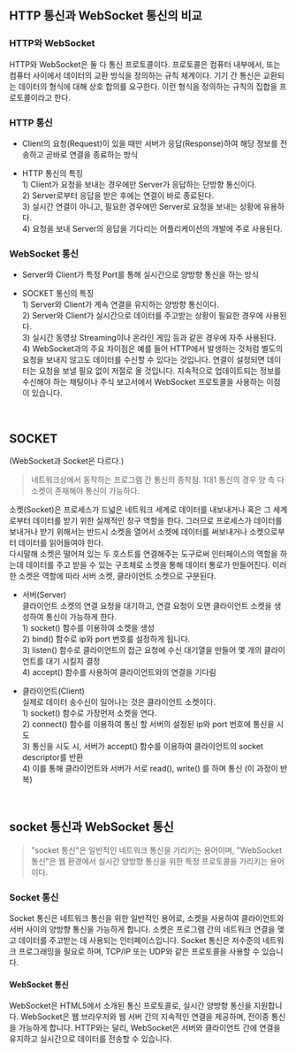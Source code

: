 ## HTTP 통신과 WebSocket 통신의 비교

### HTTP와 WebSocket

HTTP와 WebSocket은 둘 다 통신 프로토콜이다. 프로토콜은 컴퓨터 내부에서, 또는 컴퓨터 사이에서 데이터의 교환 방식을 정의하는 규칙 체계이다. 기기 간 통신은 교환되는 데이터의 형식에 대해 상호 합의를 요구한다. 이런 형식을 정의하는 규칙의 집합을 프로토콜이라고 한다.

### HTTP 통신

- Client의 요청(Request)이 있을 때만 서버가 응답(Response)하여 해당 정보를 전송하고 곧바로 연결을 종료하는 방식

- HTTP 통신의 특징  
  1\) Client가 요청을 보내는 경우에만 Server가 응답하는 단방향 통신이다.  
  2\) Server로부터 응답을 받은 후에는 연결이 바로 종료된다.  
  3\) 실시간 연결이 아니고, 필요한 경우에만 Server로 요청을 보내는 상황에 유용하다.  
  4\) 요청을 보내 Server의 응답을 기다리는 어플리케이션의 개발에 주로 사용된다.

### WebSocket 통신

- Server와 Client가 특정 Port를 통해 실시간으로 양방향 통신을 하는 방식
- SOCKET 통신의 특징  
   1\) Server와 Client가 계속 연결을 유지하는 양방향 통신이다.  
   2\) Server와 Client가 실시간으로 데이터를 주고받는 상황이 필요한 경우에 사용된다.  
   3\) 실시간 동영상 Streaming이나 온라인 게임 등과 같은 경우에 자주 사용된다.  
   4\) WebSocket과의 주요 차이점은 예를 들어 HTTP에서 발생하는 것처럼 별도의 요청을 보내지 않고도 데이터를 수신할 수 있다는 것입니다. 연결이 설정되면 데이터는 요청을 보낼 필요 없이 저절로 올 것입니다. 지속적으로 업데이트되는 정보를 수신해야 하는 채팅이나 주식 보고서에서 WebSocket 프로토콜을 사용하는 이점이 있습니다.

  <br>

## SOCKET

(WebSocket과 Socket은 다르다.)

> 네트워크상에서 동작하는 프로그램 간 통신의 종착점. 1대1 통신의 경우 양 측 다 소켓이 존재해야 통신이 가능하다.

소켓(Socket)은 프로세스가 드넓은 네트워크 세계로 데이터를 내보내거나 혹은 그 세계로부터 데이터를 받기 위한 실제적인 창구 역할을 한다. 그러므로 프로세스가 데이터를 보내거나 받기 위해서는 반드시 소켓을 열어서 소켓에 데이터를 써보내거나 소켓으로부터 데이터를 읽어들여야 한다.  
다시말해 소켓은 떨어져 있는 두 호스트를 연결해주는 도구로써 인터페이스의 역할을 하는데 데이터를 주고 받을 수 있는 구조체로 소켓을 통해 데이터 통로가 만들어진다. 이러한 소켓은 역할에 따라 서버 소켓, 클라이언트 소켓으로 구분된다.

- 서버(Server)  
  클라이언트 소켓의 연결 요청을 대기하고, 연결 요청이 오면 클라이언트 소켓을 생성하여 통신이 가능하게 한다.  
  1\) socket() 함수를 이용하여 소켓을 생성  
  2\) bind() 함수로 ip와 port 번호를 설정하게 됩니다.  
  3\) listen() 함수로 클라이언트의 접근 요청에 수신 대기열을 만들어 몇 개의 클라이언트를 대기 시킬지 결정  
  4\) accept() 함수를 사용하여 클라이언트와의 연결을 기다림

- 클라이언트(Client)  
  실제로 데이터 송수신이 일어나는 것은 클라이언트 소켓이다.  
  1\) socket() 함수로 가장먼저 소켓을 연다.  
  2\) connect() 함수를 이용하여 통신 할 서버의 설정된 ip와 port 번호에 통신을 시도  
  3\) 통신을 시도 시, 서버가 accept() 함수를 이용하여 클라이언트의 socket descriptor를 반환  
  4\) 이를 통해 클라이언트와 서버가 서로 read(), write() 를 하며 통신 (이 과정이 반복)
  
<br>

## socket 통신과 WebSocket 통신    

>  "socket 통신"은 일반적인 네트워크 통신을 가리키는 용어이며, "WebSocket 통신"은 웹 환경에서 실시간 양방향 통신을 위한 특정 프로토콜을 가리키는 용어이다.

### Socket 통신    
Socket 통신은 네트워크 통신을 위한 일반적인 용어로, 소켓을 사용하여 클라이언트와 서버 사이의 양방향 통신을 가능하게 합니다. 소켓은 프로그램 간의 네트워크 연결을 맺고 데이터를 주고받는 데 사용되는 인터페이스입니다. Socket 통신은 저수준의 네트워크 프로그래밍을 필요로 하며, TCP/IP 또는 UDP와 같은 프로토콜을 사용할 수 있습니다.

#### WebSocket 통신    
WebSocket은 HTML5에서 소개된 통신 프로토콜로, 실시간 양방향 통신을 지원합니다. WebSocket은 웹 브라우저와 웹 서버 간의 지속적인 연결을 제공하며, 전이중 통신을 가능하게 합니다. HTTP와는 달리, WebSocket은 서버와 클라이언트 간에 연결을 유지하고 실시간으로 데이터를 전송할 수 있습니다.
